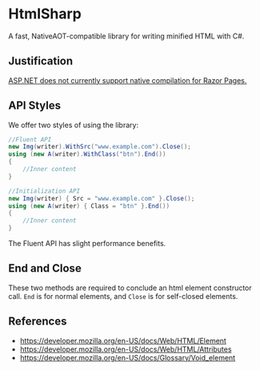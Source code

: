 ﻿# HtmlSharp

A fast, NativeAOT-compatible library for writing minified HTML with C#.

## Justification

[ASP.NET does not currently support native compilation for Razor Pages.](https://learn.microsoft.com/en-us/aspnet/core/fundamentals/native-aot?view=aspnetcore-8.0)

## API Styles

We offer two styles of using the library:

```cs
//Fluent API
new Img(writer).WithSrc("www.example.com").Close();
using (new A(writer).WithClass("btn").End())
{
	//Inner content
}

//Initialization API
new Img(writer) { Src = "www.example.com" }.Close();
using (new A(writer) { Class = "btn" }.End())
{
	//Inner content
}
```

The Fluent API has slight performance benefits.

## End and Close

These two methods are required to conclude an html element constructor call. `End` is for normal elements, and `Close` is for self-closed elements.

## References

* https://developer.mozilla.org/en-US/docs/Web/HTML/Element
* https://developer.mozilla.org/en-US/docs/Web/HTML/Attributes
* https://developer.mozilla.org/en-US/docs/Glossary/Void_element